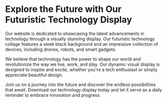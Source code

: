 <!--font:Montserrat-->

# Explore the Future with Our Futuristic Technology Display

Our website is dedicated to showcasing the latest advancements in technology through a visually stunning display. Our futuristic technology collage features a sleek black background and an impressive collection of devices, including drones, robots, and smart gadgets.

We believe that technology has the power to shape our world and revolutionize the way we live, work, and play. Our dynamic visual display is designed to inspire and excite, whether you're a tech enthusiast or simply appreciate beautiful design.

Join us on a journey into the future and discover the endless possibilities that await. Download our technology display today and let it serve as a daily reminder to embrace innovation and progress.

<!--

Write me markdown content of website with wallpaper:

"A wallpaper featuring a collage of futuristic technology such as drones, robots, and smart devices, set against a black background."

The header of the page should not be copy of the text but rather a real content of the website which is using this wallpaper.


---


# Futuristic Technology Wallpaper

Welcome to our website featuring a stunning wallpaper showcasing the latest advancements in technology. This wallpaper features a collage of futuristic technology such as drones, robots, and smart devices, set against a sleek black background.

Whether you're a tech enthusiast or simply appreciate beautiful design, this wallpaper is sure to impress. With its high-quality resolution and eye-catching composition, it's the perfect addition to any desktop or mobile device.

Download this wallpaper today and stay inspired by the exciting possibilities of the future!


---


Heading should not include word "wallpaper". The website should not be about the wallpaper itself, wallpaper is just a related background, rewrite whole content.


---


# Embrace the Future with Our Futuristic Technology Collage

Our website is dedicated to exploring the latest advancements in technology and showcasing them in a visually stunning way. Our background features a collage of futuristic technology, including drones, robots, and smart devices, set against a sleek black backdrop.

We believe that technology has the power to change the world, and we're excited to share our passion with you through this dynamic visual display. Whether you're a tech enthusiast or simply appreciate beautiful design, our collage is sure to inspire and spark your imagination.

Join us on a journey into the future and discover the endless possibilities that await. Download our collage today and let it serve as a daily reminder to embrace the power of technology.


---


Heading is too long, rewrite whole content.


---


# Discover the Future with Our Dynamic Technology Collage

Our website is dedicated to exploring the latest advancements in technology and showcasing them in a visually stunning way. Our dynamic technology collage features a sleek black background and a captivating array of futuristic devices, including drones, robots, and smart gadgets.

We believe that technology has the power to change the world, and we're excited to share our passion with you through this inspiring visual display. Whether you're a tech enthusiast or simply appreciate beautiful design, our collage is sure to spark your imagination and leave you feeling energized about the future.

Join us on a journey into the unknown and discover the endless possibilities that await. Download our technology collage today and let it serve as a daily reminder to embrace the power of innovation and progress.


---


Heading is too long, rewrite whole content.


---


# Explore the Future with Our Futuristic Technology Display

Our website is dedicated to showcasing the latest advancements in technology through a visually stunning display. Our futuristic technology collage features a sleek black background and an impressive collection of devices, including drones, robots, and smart gadgets.

We believe that technology has the power to shape our world and revolutionize the way we live, work, and play. Our dynamic visual display is designed to inspire and excite, whether you're a tech enthusiast or simply appreciate beautiful design.

Join us on a journey into the future and discover the endless possibilities that await. Download our technology display today and let it serve as a daily reminder to embrace innovation and progress.


---


Write me a Google font which is best fitting for the website.

Pick from the list:
- Lobster
- Great Vibes
- IBM Plex Sans
- Open Sans
- Futura
- Barlow Condensed
- Exo 2
- Raleway
- Lato
- Orbitron
- Dancing Script
- Montserrat
- Inter
- Playfair Display
- Roboto
- Poppins
- Alegreya


Write just the font name nothing else.


---


The best fitting Google font for the website would be "Montserrat".

-->
